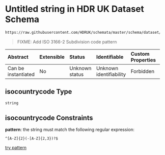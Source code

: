 # Untitled string in HDR UK Dataset Schema

```txt
https://raw.githubusercontent.com/HDRUK/schemata/master/schema/dataset/dataset.schema.json#/definitions/isocountrycode
```



> FIXME: Add ISO 3166-2 Subdivision code pattern

| Abstract            | Extensible | Status         | Identifiable            | Custom Properties | Additional Properties | Access Restrictions | Defined In                                                                                        |
| :------------------ | :--------- | :------------- | :---------------------- | :---------------- | :-------------------- | :------------------ | :------------------------------------------------------------------------------------------------ |
| Can be instantiated | No         | Unknown status | Unknown identifiability | Forbidden         | Allowed               | none                | [dataset.schema.json*](../../../schema/dataset/latest/dataset.schema.json "open original schema") |

## isocountrycode Type

`string`

## isocountrycode Constraints

**pattern**: the string must match the following regular expression: 

```regexp
^[A-Z]{2}(-[A-Z]{2,3})?$
```

[try pattern](https://regexr.com/?expression=%5E%5BA-Z%5D%7B2%7D\(-%5BA-Z%5D%7B2%2C3%7D\)%3F%24 "try regular expression with regexr.com")
